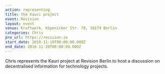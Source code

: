 ```yaml
---
action: representing
title: the Kauri project
event: Revision
layout: event
venue: Kraftwerk, Köpenicker Str. 70, 10179 Berlin
categories: Chris
pre_url: https://revision.io
start_date: 2018-11-19T00:00:00.000Z
end_date: 2018-11-20T00:00:00.000Z
---
```


Chris represents the Kauri project at Revision Berlin to host a discussion on decentralised information for technology projects.
